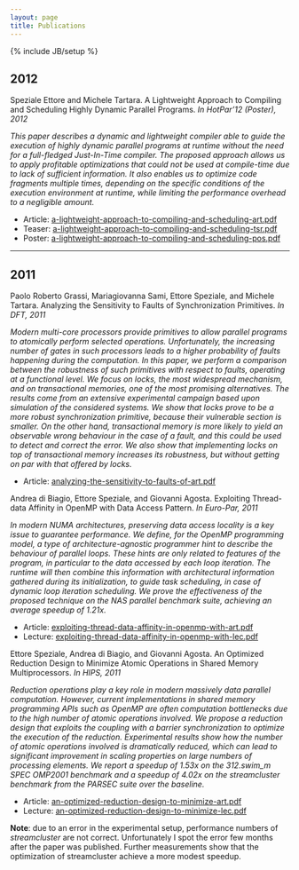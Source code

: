 ```yaml
---
layout: page
title: Publications
---
```

{% include JB/setup %}

2012
----
Speziale Ettore and Michele Tartara. A Lightweight Approach to Compiling and Scheduling Highly Dynamic Parallel Programs. _In HotPar’12 (Poster), 2012_

_This paper describes a dynamic and lightweight compiler able to guide the execution of highly dynamic parallel programs at runtime without the need for a full-fledged Just-In-Time compiler.
The proposed approach allows us to apply profitable optimizations that could not be used at compile-time due to lack of sufficient information.
It also enables us to optimize code fragments multiple times, depending on the specific conditions of the execution environment at runtime, while limiting the performance overhead to a negligible amount._

* Article: [a-lightweight-approach-to-compiling-and-scheduling-art.pdf](/info/download/a-lightweight-approach-to-compiling-and-scheduling-art.pdf)
* Teaser: [a-lightweight-approach-to-compiling-and-scheduling-tsr.pdf](/info/download/a-lightweight-approach-to-compiling-and-scheduling-tsr.pdf)
* Poster: [a-lightweight-approach-to-compiling-and-scheduling-pos.pdf](/info/download/a-lightweight-approach-to-compiling-and-scheduling-pos.pdf)

---

2011
----
Paolo Roberto Grassi, Mariagiovanna Sami, Ettore Speziale, and Michele Tartara. Analyzing the Sensitivity to Faults of Synchronization Primitives. _In DFT, 2011_

_Modern multi-core processors provide primitives to allow parallel programs to atomically perform selected operations.
Unfortunately, the increasing number of gates in such processors leads to a higher probability of faults happening during the computation.
In this paper, we perform a comparison between the robustness of such primitives with respect to faults, operating at a functional level.
We focus on locks, the most widespread mechanism, and on transactional memories, one of the most promising alternatives.
The results come from an extensive experimental campaign based upon simulation of the considered systems.
We show that locks prove to be a more robust synchronization primitive, because their vulnerable section is smaller.
On the other hand, transactional memory is more likely to yield an observable wrong behaviour in the case of a fault, and this could be used to detect and correct the error.
We also show that implementing locks on top of transactional memory increases its robustness, but without getting on par with that offered by locks._

* Article: [analyzing-the-sensitivity-to-faults-of-art.pdf](/info/download/analyzing-the-sensitivity-to-faults-of-art.pdf)

Andrea di Biagio, Ettore Speziale, and Giovanni Agosta. Exploiting Thread-data Affinity in OpenMP with Data Access Pattern. _In Euro-Par, 2011_

_In modern NUMA architectures, preserving data access locality is a key issue to guarantee performance.
We define, for the OpenMP programming model, a type of architecture-agnostic programmer hint to describe the behaviour of parallel loops.
These hints are only related to features of the program, in particular to the data accessed by each loop iteration.
The runtime will then combine this information with architectural information gathered during its initialization, to guide task scheduling, in case of dynamic loop iteration scheduling.
We prove the effectiveness of the proposed technique on the NAS parallel benchmark suite, achieving an average speedup of 1.21x._

* Article: [exploiting-thread-data-affinity-in-openmp-with-art.pdf](/info/download/exploiting-thread-data-affinity-in-openmp-with-art.pdf)
* Lecture: [exploiting-thread-data-affinity-in-openmp-with-lec.pdf](/info/download/exploiting-thread-data-affinity-in-openmp-with-lec.pdf)

Ettore Speziale, Andrea di Biagio, and Giovanni Agosta. An Optimized Reduction Design to Minimize Atomic Operations in Shared Memory Multiprocessors. _In HIPS, 2011_

_Reduction operations play a key role in modern massively data parallel computation.
However, current implementations in shared memory programming APIs such as OpenMP are often computation bottlenecks due to the high number of atomic operations involved.
We propose a reduction design that exploits the coupling with a barrier synchronization to optimize the execution of the reduction.
Experimental results show how the number of atomic operations involved is dramatically reduced, which can lead to significant improvement in scaling properties on large numbers of processing elements.
We report a speedup of 1.53x on the 312.swim\_m SPEC OMP2001 benchmark and a speedup of 4.02x on the streamcluster benchmark from the PARSEC suite over the baseline._

* Article: [an-optimized-reduction-design-to-minimize-art.pdf](/info/download/an-optimized-reduction-design-to-minimize-art.pdf)
* Lecture: [an-optimized-reduction-design-to-minimize-lec.pdf](/info/download/an-optimized-reduction-design-to-minimize-lec.pdf)

__Note__: due to an error in the experimental setup, performance numbers of _streamcluster_ are not correct.
Unfortunately I spot the error few months after the paper was published.
Further measurements show that the optimization of streamcluster achieve a more modest speedup.
